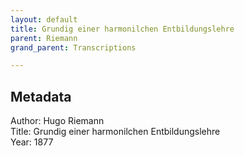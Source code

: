 ```yaml
---
layout: default
title: Grundig einer harmonilchen Entbildungslehre
parent: Riemann
grand_parent: Transcriptions

---
```


## Metadata
Author: Hugo Riemann  
Title: Grundig einer harmonilchen Entbildungslehre  
Year: 1877